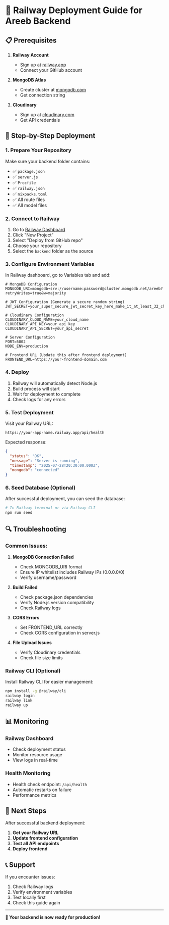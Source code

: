 # 🚀 Railway Deployment Guide for Areeb Backend

## 📋 Prerequisites

1. **Railway Account**
   - Sign up at [railway.app](https://railway.app)
   - Connect your GitHub account

2. **MongoDB Atlas**
   - Create cluster at [mongodb.com](https://mongodb.com)
   - Get connection string

3. **Cloudinary**
   - Sign up at [cloudinary.com](https://cloudinary.com)
   - Get API credentials

## 🔧 Step-by-Step Deployment

### 1. Prepare Your Repository

Make sure your backend folder contains:
- ✅ `package.json`
- ✅ `server.js`
- ✅ `Procfile`
- ✅ `railway.json`
- ✅ `nixpacks.toml`
- ✅ All route files
- ✅ All model files

### 2. Connect to Railway

1. Go to [Railway Dashboard](https://railway.app/dashboard)
2. Click "New Project"
3. Select "Deploy from GitHub repo"
4. Choose your repository
5. Select the `backend` folder as the source

### 3. Configure Environment Variables

In Railway dashboard, go to Variables tab and add:

```env
# MongoDB Configuration
MONGODB_URI=mongodb+srv://username:password@cluster.mongodb.net/areeb?retryWrites=true&w=majority

# JWT Configuration (Generate a secure random string)
JWT_SECRET=your_super_secure_jwt_secret_key_here_make_it_at_least_32_characters_long

# Cloudinary Configuration
CLOUDINARY_CLOUD_NAME=your_cloud_name
CLOUDINARY_API_KEY=your_api_key
CLOUDINARY_API_SECRET=your_api_secret

# Server Configuration
PORT=5002
NODE_ENV=production

# Frontend URL (Update this after frontend deployment)
FRONTEND_URL=https://your-frontend-domain.com
```

### 4. Deploy

1. Railway will automatically detect Node.js
2. Build process will start
3. Wait for deployment to complete
4. Check logs for any errors

### 5. Test Deployment

Visit your Railway URL:
```
https://your-app-name.railway.app/api/health
```

Expected response:
```json
{
  "status": "OK",
  "message": "Server is running",
  "timestamp": "2025-07-28T20:30:00.000Z",
  "mongodb": "connected"
}
```

### 6. Seed Database (Optional)

After successful deployment, you can seed the database:

```bash
# In Railway terminal or via Railway CLI
npm run seed
```

## 🔍 Troubleshooting

### Common Issues:

1. **MongoDB Connection Failed**
   - Check MONGODB_URI format
   - Ensure IP whitelist includes Railway IPs (0.0.0.0/0)
   - Verify username/password

2. **Build Failed**
   - Check package.json dependencies
   - Verify Node.js version compatibility
   - Check Railway logs

3. **CORS Errors**
   - Set FRONTEND_URL correctly
   - Check CORS configuration in server.js

4. **File Upload Issues**
   - Verify Cloudinary credentials
   - Check file size limits

### Railway CLI (Optional)

Install Railway CLI for easier management:

```bash
npm install -g @railway/cli
railway login
railway link
railway up
```

## 📊 Monitoring

### Railway Dashboard
- Check deployment status
- Monitor resource usage
- View logs in real-time

### Health Monitoring
- Health check endpoint: `/api/health`
- Automatic restarts on failure
- Performance metrics

## 🔗 Next Steps

After successful backend deployment:

1. **Get your Railway URL**
2. **Update frontend configuration**
3. **Test all API endpoints**
4. **Deploy frontend**

## 📞 Support

If you encounter issues:
1. Check Railway logs
2. Verify environment variables
3. Test locally first
4. Check this guide again

---

**🎉 Your backend is now ready for production!** 